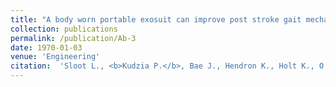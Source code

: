 ```yaml
---
title: "A body worn portable exosuit can improve post stroke gait mechanics"
collection: publications
permalink: /publication/Ab-3
date: 1970-01-03
venue: 'Engineering'
citation:  'Sloot L., <b>Kudzia P.</b>, Bae J., Hendron K., Holt K., O'Donnell K., Ellis T., Awad L., Walsh C., A body worn portable exosuit can improve post stroke gait mechanics. <i>American Society of Biomechanics</i>, 41st Meeting. Boulder, Colorado, USA. <b>2017</b>'
---
```


